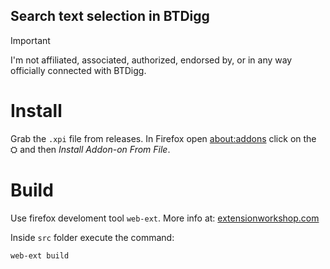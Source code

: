 ## Search text selection in BTDigg

> [!IMPORTANT]
> I'm not affiliated, associated, authorized, endorsed by, or in any way officially connected with BTDigg.

# Install
Grab the `.xpi` file from releases. In Firefox open [about:addons](about:addons) click on the ⛭ and then *Install Addon-on From File*.

# Build
Use firefox develoment tool `web-ext`. More info at: [extensionworkshop.com](https://extensionworkshop.com/documentation/develop/getting-started-with-web-ext/)

Inside `src` folder execute the command:
```bash
web-ext build
```
